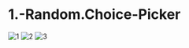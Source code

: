 # 1.-Random.Choice-Picker

![1](https://user-images.githubusercontent.com/66386522/161147152-bf79086d-d44f-47ab-a692-f09806ca41cf.png)
![2](https://user-images.githubusercontent.com/66386522/161147161-89adb1af-8370-405a-bf69-8a5913fae229.png)
![3](https://user-images.githubusercontent.com/66386522/161147164-1bb8273b-601e-47b6-b169-67226d81aeb3.png)
